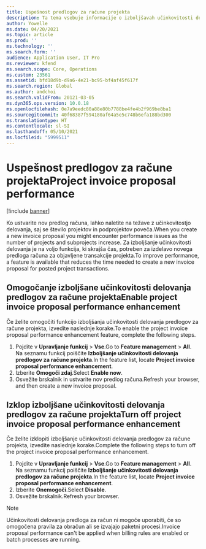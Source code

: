```yaml
---
title: Uspešnost predlogov za račune projekta
description: Ta tema vsebuje informacije o izboljšavah učinkovitosti delovanja predlogov računov za projekte.
author: Yowelle
ms.date: 04/20/2021
ms.topic: article
ms.prod: ''
ms.technology: ''
ms.search.form: ''
audience: Application User, IT Pro
ms.reviewer: kfend
ms.search.scope: Core, Operations
ms.custom: 23561
ms.assetid: bfd18d9b-d9a6-4e21-bc95-bf4af45f617f
ms.search.region: Global
ms.author: andchoi
ms.search.validFrom: 20121-03-05
ms.dyn365.ops.version: 10.0.18
ms.openlocfilehash: 0e7a9eedc80a88e80b7788be4fe4b2f969be8ba1
ms.sourcegitcommit: 40f68387f594180af64a5e5c748b6efa188bd300
ms.translationtype: HT
ms.contentlocale: sl-SI
ms.lasthandoff: 05/10/2021
ms.locfileid: "5999511"
---
```

# <a name="project-invoice-proposal-performance"></a><span data-ttu-id="c6afe-103">Uspešnost predlogov za račune projekta</span><span class="sxs-lookup"><span data-stu-id="c6afe-103">Project invoice proposal performance</span></span>

[!include [banner](../includes/banner.md)]

<span data-ttu-id="c6afe-104">Ko ustvarite nov predlog računa, lahko naletite na težave z učinkovitostjo delovanja, saj se število projektov in podprojektov poveča.</span><span class="sxs-lookup"><span data-stu-id="c6afe-104">When you create a new invoice proposal you might encounter performance issues as the number of projects and subprojects increase.</span></span> <span data-ttu-id="c6afe-105">Za izboljšanje učinkovitosti delovanja je na voljo funkcija, ki skrajša čas, potreben za izdelavo novega predloga računa za objavljene transakcije projekta.</span><span class="sxs-lookup"><span data-stu-id="c6afe-105">To improve performance, a feature is available that reduces the time needed to create a new invoice proposal for posted project transactions.</span></span>

## <a name="enable-project-invoice-proposal-performance-enhancement"></a><span data-ttu-id="c6afe-106">Omogočanje izboljšane učinkovitosti delovanja predlogov za račune projekta</span><span class="sxs-lookup"><span data-stu-id="c6afe-106">Enable project invoice proposal performance enhancement</span></span>
<span data-ttu-id="c6afe-107">Če želite omogočiti funkcijo izboljšanja učinkovitosti delovanja predlogov za račune projekta, izvedite naslednje korake.</span><span class="sxs-lookup"><span data-stu-id="c6afe-107">To enable the project invoice proposal performance enhancement feature, complete the following steps.</span></span>

1.  <span data-ttu-id="c6afe-108">Pojdite v **Upravljanje funkcij** > **Vse**.</span><span class="sxs-lookup"><span data-stu-id="c6afe-108">Go to **Feature management** > **All**.</span></span> <span data-ttu-id="c6afe-109">Na seznamu funkcij poiščite **Izboljšanje učinkovitosti delovanja predlogov za račune projekta**.</span><span class="sxs-lookup"><span data-stu-id="c6afe-109">In the feature list, locate **Project invoice proposal performance enhancement**.</span></span>
2.  <span data-ttu-id="c6afe-110">Izberite **Omogoči zdaj**.</span><span class="sxs-lookup"><span data-stu-id="c6afe-110">Select **Enable now**.</span></span>
3.  <span data-ttu-id="c6afe-111">Osvežite brskalnik in ustvarite nov predlog računa.</span><span class="sxs-lookup"><span data-stu-id="c6afe-111">Refresh your browser, and then create a new invoice proposal.</span></span>

## <a name="turn-off-project-invoice-proposal-performance-enhancement"></a><span data-ttu-id="c6afe-112">Izklop izboljšane učinkovitosti delovanja predlogov za račune projekta</span><span class="sxs-lookup"><span data-stu-id="c6afe-112">Turn off project invoice proposal performance enhancement</span></span>
<span data-ttu-id="c6afe-113">Če želite izklopiti izboljšanje učinkovitosti delovanja predlogov za račune projekta, izvedite naslednje korake.</span><span class="sxs-lookup"><span data-stu-id="c6afe-113">Complete the following steps to turn off the project invoice proposal performance enhancement.</span></span>

1.  <span data-ttu-id="c6afe-114">Pojdite v **Upravljanje funkcij** > **Vse**.</span><span class="sxs-lookup"><span data-stu-id="c6afe-114">Go to **Feature management** > **All**.</span></span> <span data-ttu-id="c6afe-115">Na seznamu funkcij poiščite **Izboljšanje učinkovitosti delovanja predlogov za račune projekta**.</span><span class="sxs-lookup"><span data-stu-id="c6afe-115">In the feature list, locate **Project invoice proposal performance enhancement**.</span></span>
2.  <span data-ttu-id="c6afe-116">Izberite **Onemogoči**.</span><span class="sxs-lookup"><span data-stu-id="c6afe-116">Select **Disable**.</span></span>
3.  <span data-ttu-id="c6afe-117">Osvežite brskalnik.</span><span class="sxs-lookup"><span data-stu-id="c6afe-117">Refresh your browser.</span></span>

> [!NOTE]
> <span data-ttu-id="c6afe-118">Učinkovitosti delovanja predloga za račun ni mogoče uporabiti, če so omogočena pravila za obračun ali se izvajajo paketni procesi.</span><span class="sxs-lookup"><span data-stu-id="c6afe-118">Invoice proposal performance can't be applied when billing rules are enabled or batch processes are running.</span></span>
